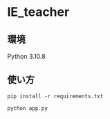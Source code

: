 # IE_teacher

## 環境
Python 3.10.8

## 使い方
```
pip install -r requirements.txt
```
```
python app.py
```
